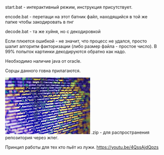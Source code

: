 start.bat - интерактивный режим, инструкция присутствует.

encode.bat - перетащи на этот батник файл, находящийся в той же папке чтобы закодировать в пнг

decode.bat - та же хуйня, но с декодировкой

Если плюется ошибкой - не значит, что процесс не удался, просто шалит алгоритм факторизации (либо размер файла - простое число). В 99% попыток картинки декодируются обратно как надо.

Необходимо наличие java от oracle.

Сорцы данного говна прилагаются.

![](https://raw.githubusercontent.com/Autism-Corporation/Noise-encode-decode/master/github-AIDS.jpg) .zip - для распространения репозитория через жпег.

Принцип работы для тех кто пьёт из лужи. https://youtu.be/4QssAjdQpzs
